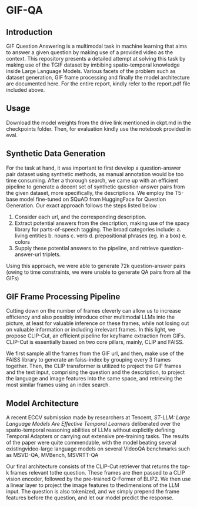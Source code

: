 # GIF-QA

## Introduction

GIF Question Answering is a multimodal task in machine learning that aims to answer a given question by making use of a provided video as the context. This repository presents a detailed attempt at solving this task
by making use of the TGIF dataset by imbibing spatio-temporal knowledge inside Large Language Models. Various facets of the problem such as dataset generation, GIF frame processing and finally the model architecture are 
documented here. For the entire report, kindly refer to the report.pdf file included above.

## Usage

Download the model weights from the drive link mentioned in ckpt.md in the checkpoints folder. Then, for evaluation kindly use the notebook provided in eval.

## Synthetic Data Generation

For the task at hand, it was important to first develop a question-answer pair dataset using synthetic methods, as manual annotation would be too time consuming. After a thorough
search, we came up with an efficient pipeline to generate a decent set of synthetic question-answer pairs from the given dataset, more specifically, the descriptions.
We employ the T5-base model fine-tuned on SQuAD from HuggingFace for Question Generation. Our exact approach follows the steps listed below :

1. Consider each url, and the corresponding description.
2. Extract potential answers from the description, making use of the spacy library for
parts-of-speech tagging. The broad categories include:
  a. living entities
  b. nouns
  c. verb
  d. prepositional phrases (eg. in a box)
  e. colors
3. Supply these potential answers to the pipeline, and retrieve question-answer-url triplets.
   
Using this approach, we were able to generate 72k question-answer pairs (owing to time
constraints, we were unable to generate QA pairs from all the GIFs)

## GIF Frame Processing Pipeline

Cutting down on the number of frames cleverly can allow us to increase efficiency and also possibly introduce other multimodal LLMs into the picture, at least for valuable inference on these frames, while not
losing out on valuable information or including irrelevant frames. In this light, we propose CLIP-Cut, an efficient pipeline for keyframe extraction from GIFs. CLIP-Cut is essentially based on two core pillars, 
mainly, CLIP and FAISS.

We first sample all the frames from the GIF url, and then, make use of the FAISS library to
generate an faiss-index by grouping every 3 frames together. Then, the CLIP transformer is
utilized to project the GIF frames and the text input, comprising the question and the description,
to project the language and image features into the same space, and retrieving the most similar
frames using an index search.

## Model Architecture

A recent ECCV submission made by researchers at Tencent, *ST-LLM: Large Language Models Are Effective Temporal Learners* deliberated over the spatio-temporal reasoning abilities of
LLMs without explicitly defining Temporal Adapters or carrying out extensive pre-training tasks. The results of the paper were quite commendable, with the model beating several existingvideo-large language models on several VideoQA benchmarks such as MSVD-QA, MVBench,
MSVRTT-QA

Our final architecture consists of the CLIP-Cut retriever that returns the top-k frames relevant tothe question. These frames are then passed to a CLIP vision encoder, followed by the
pre-trained Q-Former of BLIP2. We then use a linear layer to project the image features to thedimensions of the LLM input. The question is also tokenized, and we simply prepend the frame
features before the question, and let our model predict the response.


